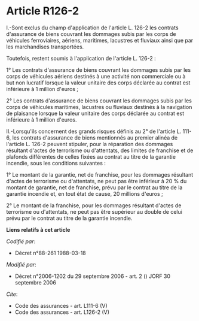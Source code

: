 # Article R126-2

I.-Sont exclus du champ d'application de l'article L. 126-2 les contrats d'assurance de biens couvrant les dommages subis par
les corps de véhicules ferroviaires, aériens, maritimes, lacustres et fluviaux ainsi que par les marchandises transportées. 

Toutefois, restent soumis à l'application de l'article L. 126-2 : 

1° Les contrats d'assurance de biens couvrant les dommages subis par les corps de véhicules aériens destinés à une activité
non commerciale ou à but non lucratif lorsque la valeur unitaire des corps déclarée au contrat est inférieure à 1 million
d'euros ; 

2° Les contrats d'assurance de biens couvrant les dommages subis par les corps de véhicules maritimes, lacustres ou fluviaux
destinés à la navigation de plaisance lorsque la valeur unitaire des corps déclarée au contrat est inférieure à 1 million
d'euros. 

II.-Lorsqu'ils concernent des grands risques définis au 2° de l'article L. 111-6, les contrats d'assurance de biens
mentionnés au premier alinéa de l'article L. 126-2 peuvent stipuler, pour la réparation des dommages résultant d'actes de
terrorisme ou d'attentats, des limites de franchise et de plafonds différentes de celles fixées au contrat au titre de la
garantie incendie, sous les conditions suivantes : 

1° Le montant de la garantie, net de franchise, pour les dommages résultant d'actes de terrorisme ou d'attentats, ne peut pas
être inférieur à 20 % du montant de garantie, net de franchise, prévu par le contrat au titre de la garantie incendie et, en
tout état de cause, 20 millions d'euros ; 

2° Le montant de la franchise, pour les dommages résultant d'actes de terrorisme ou d'attentats, ne peut pas être supérieur
au double de celui prévu par le contrat au titre de la garantie incendie.

**Liens relatifs à cet article**

_Codifié par_:

  - Décret n°88-261 1988-03-18

_Modifié par_:

  - Décret n°2006-1202 du 29 septembre 2006 - art. 2 () JORF 30 septembre 2006

_Cite_:

  - Code des assurances - art. L111-6 (V)
  - Code des assurances - art. L126-2 (V)
